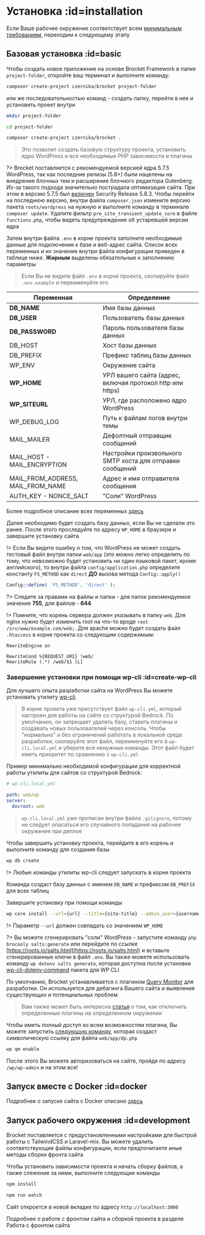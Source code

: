 # Установка :id=installation

Если Ваше рабочее окружение соответствует всем [минимальным требованиям](ru/getting-started/requirements.md), переходим к следующему этапу

## Базовая установка :id=basic

Чтобы создать новое приложение на основе Brocket Framework в папке `project-folder`, откройте ваш терминал и выполните команду:

```sh
composer create-project czernika/brocket project-folder
```

или же последовательностью команд - создать папку, перейти в нее и установить проект внутри

```sh
mkdir project-folder

cd project-folder

composer create-project czernika/brocket .
```

> Это позволит создать базовую структуру проекта, установить ядро WordPress и все необходимые PHP зависимости и плагины

?> Brocket поставляется с рекомендуемой версией ядра 5.7.5 WordPress, так как последние релизы (5.8+) были нацелены на внедрение блочных тем и расширение блочного редактора Gutenberg. Из-за такого подхода значительно пострадала оптимизация сайта. При этом в версию 5.7.5 был [включен](https://wordpress.org/news/2022/01/wordpress-5-8-3-security-release/) Security Release 5.8.3. Чтобы перейти на последнюю версию, внутри файла `composer.json` измените версию пакета `roots/wordpress` на нужную и выполните команду в терминале `composer update`. Удалите фильтр `pre_site_transient_update_core` в файле `functions.php`, чтобы видеть предупреждение об устаревшей версии ядра

Затем внутри файла  `.env` в корне проекта заполните необходимые данные для подключения к базе и веб-адрес сайта. Список всех переменных и их значение внутри файла конфигурации приведен в таблице ниже. **Жирным** выделены обязательные к заполнению параметры

> Если Вы не видите файл `.env` в корне проекта, скопируйте файл `.env.example` и переименуйте его

| Переменная | Определение |
| ------ | ------ |
| **DB_NAME** | Имя базы данных |
| **DB_USER** | Пользователь базы данных |
| **DB_PASSWORD** | Пароль пользователя базы данных |
| DB_HOST | Хост базы данных |
| DB_PREFIX | Префикс таблиц базы данных |
| WP_ENV | Окружение сайта |
| **WP_HOME** | УРЛ вашего сайта (адрес, включая протокол http или https) |
| **WP_SITEURL** | УРЛ, где расположено ядро WordPress |
| WP_DEBUG_LOG | Путь к файлам логов внутри темы |
| MAIL_MAILER | Дефолтный отправщик сообщений |
| MAIL_HOST - MAIL_ENCRYPTION | Настройки произвольного SMTP хоста для отправки сообщений |
| MAIL_FROM_ADDRESS, MAIL_FROM_NAME | Адрес и имя отправителя сообщения |
| AUTH_KEY - NONCE_SALT | "Соли" WordPress |

Более подробное описание всех переменных [здесь](/ru/getting-started/env.md?id=env)

Далее необходимо будет создать базу данных, если Вы не сделали это ранее. После этого проследуйте по адресу `WP_HOME` в браузере и завершите установку сайта

!> Если Вы видите ошибку о том, что WordPress не может создать тестовый файл внутри папки `web/app` (это можно легко определить по тому, что невозможно будет установить ни один языковой пакет, кроме английского), то внутри файла `config/application.php` определите константу `FS_METHOD` как `direct` **ДО** вызова метода `Config::apply()` 

```php
Config::define( 'FS_METHOD', 'direct' );
```

?> Следите за правами на файлы и папки - для папок рекомендуемое значение **755**, для файлов - **644**

!> Помните, что корень сервера должен указывать в папку `web`. Для nginx нужно будет изменить root на что-то вроде `root /srv/www/example.com/web;`. Для apache можно будет создать файл `.htaccess` в корне проекта со следующим содержимым:

```
RewriteEngine on

RewriteCond %{REQUEST_URI} !web/
RewriteRule (.*) /web/$1 [L]
```

### Завершение установки при помощи wp-cli :id=create-wp-cli

Для лучшего опыта разработки сайта на WordPress Вы можете установить утилиту [wp-cli](https://wp-cli.org).

> В корне проекта уже присутствует файл `wp-cli.yml`, который настроен для работы на сайте со структурой Bedrock. По умолчанию, он запрещает удалять базу, ставить плагины и создавать новых пользователей через консоль. Чтобы "нормально" и без ограничений работать в локальной среде разработки, скопируйте этот файл, переименуйте его в `wp-cli.local.yml` и уберите все ненужные команды. Этот файл будет иметь приоритет по сравнению с `wp-cli.yml`

Пример минимально необходимой конфигурации для корректной работы утилиты для сайтов со структурой Bedrock:

```yml
# wp-cli.local.yml

path: web/wp
server:
  docroot: web
```

> `wp-cli.local.yml` уже прописан внутри файла `.gitignore`, потому не следует опасаться его случайного попадания на рабочее окружение при деплое

Чтобы завершить установку проекта, перейдите в его корень и выполните команду для создания базы

```sh
wp db create
```

!> Любые команды утилиты wp-cli следует запускать в корне проекта

Команда создаст базу данных с именем `DB_NAME` и префиксом `DB_PREFIX` для всех таблиц

Завершите установку при помощи команды

```sh
wp core install --url={url} --title={site-title} --admin_user={username} [--admin_password={password}] --admin_email={email} [--skip-email]
```

!> Параметр `--url` должен совпадать со значением `WP_HOME`

?> Вы можете сгенерировать "соли" WordPress - запустите команду `php brocooly salts:generate` или перейдите по ссылке [https://roots.io/salts.html](https://roots.io/salts.html) и вставьте сгенерированные ключи в файл `.env`. Вы также можете использовать команду `wp dotenv salts generate`, которая доступна после установки [wp-cli-dotenv-command](https://github.com/aaemnnosttv/wp-cli-dotenv-command) пакета для WP CLI

По умолчанию, Brocket устанавливается с плагином [Query Monitor](https://querymonitor.com/) для разработки. Он используется для дебагинга Вашего сайта и выявления существующих и потенциальных проблем

> Вам также может быть интересна [статья](https://kamilgrzegorczyk.com/2018/05/02/how-to-disable-plugins-on-certain-environment/) о том, как отключить определенные плагины на определенном окружении

Чтобы иметь полный доступ ко всем возможностям плагина, Вы можете запустить [следующую команду](https://github.com/johnbillion/query-monitor/wiki/db.php-Symlink#using-wp-cli), которая создаст символическую ссылку для файла `web/app/dp.php`

```sh
wp qm enable
```

После этого Вы можете авторизоваться на сайте, пройдя по адресу `/wp/wp-admin` и на этом все!

## Запуск вместе с Docker :id=docker

Подробнее о запуске сайта с Docker описано [здесь](/ru/advanced/docker.md)

## Запуск рабочего окружения :id=development

Brocket поставляется с предустановленными настройками для быстрой работы с TailwindCSS и Laravel-mix. Вы можете удалить соответствующие файлы конфигурации, если предпочитаете иные методы сборки фронта сайта

Чтобы установить зависимости проекта и начать сборку файлов, а также слежение за ними, выполните следующие команды

```sh
npm install

npm run watch
```

Сайт откроется в новой вкладке по адресу `http://localhost:3000`

Подробнее о работе с фронтом сайта и сборкой проекта в разделе Работа с фронтом сайта